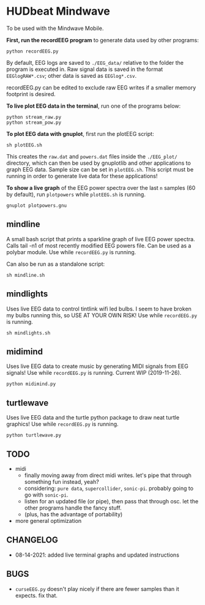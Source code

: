 # HUDbeat Mindwave

To be used with the Mindwave Mobile.


**First, run the recordEEG program** to generate data used by other programs:

    python recordEEG.py

By default, EEG logs are saved to `./EEG_data/` relative to the folder the program is executed in. Raw signal data is saved in the format `EEGlogRAW*.csv`; other data is saved as `EEGlog*.csv`.

recordEEG.py can be edited to exclude raw EEG writes if a smaller memory footprint is desired.


**To live plot EEG data in the terminal**, run one of the programs below:

    python stream_raw.py
    python stream_pow.py


**To plot EEG data with gnuplot**, first run the plotEEG script:

    sh plotEEG.sh

This creates the `raw.dat` and `powers.dat` files inside the `./EEG_plot/` directory, which can then be used by gnuplotlib and other applications to graph EEG data. Sample size can be set in `plotEEG.sh`. This script must be running in order to generate live data for these applications!

**To show a live graph** of the EEG power spectra over the last `n` samples (60 by default), run `plotpowers` while `plotEEG.sh` is running.

    gnuplot plotpowers.gnu


## mindline
A small bash script that prints a sparkline graph of live EEG power spectra. Calls tail -n1 of most recently modified EEG powers file. Can be used as a polybar module. Use while `recordEEG.py` is running.

Can also be run as a standalone script:

    sh mindline.sh

## mindlights
Uses live EEG data to control tintlink wifi led bulbs. 
I seem to have broken my bulbs running this, so USE AT YOUR OWN RISK!
Use while `recordEEG.py` is running.

    sh mindlights.sh

## midimind
Uses live EEG data to create music by generating MIDI signals from EEG signals! Use while `recordEEG.py` is running. Current WIP (2019-11-26).

    python midimind.py

## turtlewave
Uses live EEG data and the turtle python package to draw neat turtle graphics! Use while `recordEEG.py` is running.

    python turtlewave.py

## TODO 
* midi
  - finally moving away from direct midi writes. let's pipe that through something fun instead, yeah? 
  - considering: `pure data`, `supercollider`, `sonic-pi`. probably going to go with `sonic-pi`.
  - listen for an updated file (or pipe), then pass that through osc. let the other programs handle the fancy stuff.
  - (plus, has the advantage of portability)
* more general optimization

## CHANGELOG
* 08-14-2021: added live terminal graphs and updated instructions

## BUGS
* `curseEEG.py` doesn't play nicely if there are fewer samples than it expects. fix that.

